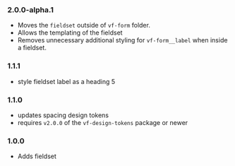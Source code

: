 ### 2.0.0-alpha.1

* Moves the `fieldset` outside of `vf-form` folder.
* Allows the templating of the fieldset
* Removes unnecessary additional styling for `vf-form__label` when inside a fieldset.
### 1.1.1

* style fieldset label as a heading 5

### 1.1.0

* updates spacing design tokens
* requires `v2.0.0` of the `vf-design-tokens` package or newer

### 1.0.0

* Adds fieldset
